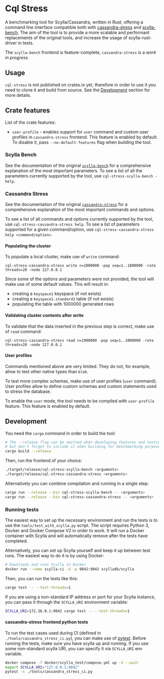 # Cql Stress

A benchmarking tool for Scylla/Cassandra, written in Rust, offering a command line interface compatible both with [cassandra-stress](https://cassandra.apache.org/doc/latest/cassandra/tools/cassandra_stress.html) and [scylla-bench](https://github.com/scylladb/scylla-bench/).
The aim of the tool is to provide a more scalable and performant replacements of the original tools, and increase the usage of scylla-rust-driver in tests.

The `scylla-bench` frontend is feature-complete, `cassandra-stress` is a _work in progress_.

## Usage

`cql-stress` is not published on crates.io yet, therefore in order to use it you need to clone it and build from source.
See the [Development](#development) section for more details.

## Crate features

List of the crate features:
- `user-profile` - enables support for `user` command and custom user profiles in `cassandra-stress` frontend. This feature is enabled by default. To disable it, pass `--no-default-features` flag when building the tool.

### Scylla Bench

See the documentation of the original [`scylla-bench`](https://github.com/scylladb/scylla-bench/blob/master/README.md#usage) for a comprehensive explanation of the most important parameters.
To see a list of all the parameters currently supported by the tool, use `cql-stress-scylla-bench -help`.

### Cassandra Stress

See the documentation of the original [`cassandra-stress`](https://cassandra.apache.org/doc/stable/cassandra/tools/cassandra_stress.html) for a comprehensive explanation of the most important commands and options.

To see a list of all commands and options currently supported by the tool, use `cql-stress-cassandra-stress help`. To see a list of parameters supported for a given command/option, use `cql-stress-cassandra-stress help <command/option>`.

#### Populating the cluster

To populate a local cluster, make use of `write` command:
```
cql-stress-cassandra-stress write n=1000000 -pop seq=1..1000000 -rate threads=20 -node 127.0.0.1
```

Since some of the options and parameters were not provided, the tool will make use of some default values. This will result in:
- creating a `keyspace1` keyspace (if not exists)
- creating a `keyspace1.standard1` table (if not exists)
- populating the table with 1000000 generated rows

#### Validating cluster contents after write

To validate that the data inserted in the previous step is correct, make use of `read` command:
```
cql-stress-cassandra-stress read n=1000000 -pop seq=1..1000000 -rate threads=20 -node 127.0.0.1
```

#### User profiles

Commands mentioned above are very limited. They do not, for example, allow to test other native types than `blob`.

To test more complex schemas, make use of user profiles (`user` command). User profiles allow to define custom schemas and custom statements used to stress the database.

To enable the `user` mode, the tool needs to be compiled with `user-profile` feature. This feature is enabled by default.

## Development

You need the `cargo` command in order to build the tool:

```bash
# The --release flag can be omitted when developing features and testing them,
# but don't forget to include it when building for benchmarking purposes
cargo build --release
```

Then, run the frontend of your choice:

```bash
./target/release/cql-stress-scylla-bench <arguments>
./target/release/cql-stress-cassandra-stress <arguments>
```

Alternatively you can combine compilation and running in a single step:

```bash
cargo run --release --bin cql-stress-scylla-bench -- <arguments>
cargo run --release --bin cql-stress-cassandra-stress -- <arguments>
```

### Running tests

The easiest way to set up the necessary environment and run the tests is to use the `tools/test_with_scylla.py` script.
The script requires Python 3, Docker and Docker Compose V2 in order to work.
It will run a Docker container with Scylla and will automatically remove after the tests have completed.

Alternatively, you can set up Scylla yourself and keep it up between test runs. The easiest way to do it is by using Docker:

```bash
# Downloads and runs Scylla in Docker
docker run --name scylla-ci -d -p 9042:9042 scylladb/scylla
```

Then, you can run the tests like this:

```bash
cargo test -- --test-threads=1
```

If you are using a non-standard IP address or port for your Scylla instance, you can pass it through the `SCYLLA_URI` environment variable:

```bash
SCYLLA_URI=172.16.0.1:9042 cargo test -- --test-threads=1
```

#### cassandra-stress frontend python tests
To run the test cases used during CI (defined in `./tools/cassandra_stress_ci.py`), you can make use of [pytest](https://pytest.org).
Before running the tests, make sure you have scylla up and running.
If you use some non-standard scylla URI, you can specify it via `SCYLLA_URI` env variable.
```bash
docker compose -f docker/scylla_test/compose.yml up -d --wait
export SCYLLA_URI="127.0.0.1:9042"
pytest -s ./tools/cassandra_stress_ci.py
```

